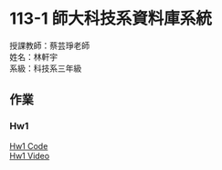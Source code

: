 # 113-1 師大科技系資料庫系統<br>
授課教師：蔡芸琤老師<br>
姓名：林軒宇<br>
系級：科技系三年級<br>

## 作業
### Hw1
[Hw1 Code](https://github.com/ethanlin1126/Database/tree/main/HW1)<br>
[Hw1 Video](https://youtu.be/aj0eIJ2fpt4)
